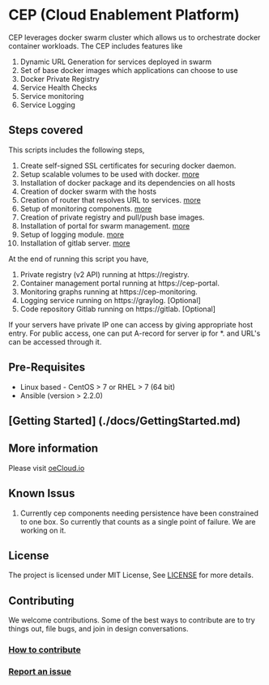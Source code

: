 # CEP (Cloud Enablement Platform)
CEP leverages docker swarm cluster which allows us to orchestrate docker container workloads. The CEP includes features like

1. Dynamic URL Generation for services deployed in swarm 
2. Set of base docker images which applications can choose to use 
3. Docker Private Registry 
4. Service Health Checks 
5. Service monitoring
6. Service Logging

## Steps covered
This scripts includes the following steps,

1.  Create self-signed SSL certificates for securing docker daemon. 
2.  Setup scalable volumes to be used with docker. [more](./docs/docker_storage.md)
3.  Installation of docker package and its dependencies on all hosts
4.  Creation of docker swarm with the hosts 
5.  Creation of router that resolves URL to services. [more](https://github.com/docker/dockercloud-haproxy)
6.  Setup of monitoring components. [more](./docs/monitoring.md)
7.  Creation of private registry and pull/push base images.
8.  Installation of portal for swarm management. [more](https://github.com/portainer/portainer)
9.  Setup of logging module. [more](https://github.com/Graylog2/graylog2-server)
10. Installation of gitlab server. [more](https://about.gitlab.com/features/)

At the end of running this script you have,
1. Private registry (v2 API) running at https://registry.<domain>
2. Container management portal running at https://cep-portal.<domain>
3. Monitoring graphs running at https://cep-monitoring.<domain>
4. Logging service running on https://graylog.<domain> [Optional]
5. Code repository Gitlab running on https://gitlab.<domain> [Optional]

If your servers have private IP one can access by giving appropriate host entry. For public access, one can
put A-record for server ip for *.<domain> and URL's can be accessed through it. 

## Pre-Requisites

* Linux based  - CentOS > 7 or RHEL > 7 (64 bit)
* Ansible (version > 2.2.0)

## [Getting Started] (./docs/GettingStarted.md)

## More information
Please visit [oeCloud.io](https://www.oecloud.io)

## Known Issus

1. Currently cep components needing persistence have been constrained to one box. So currently that counts as a 
   single point of failure. We are working on it.

## License
The project is licensed under MIT License, See [LICENSE](./LICENSE) for more details.

## Contributing
We welcome contributions. Some of the best ways to contribute are to try things out, file bugs, and join in design conversations. 

### [How to contribute](./CONTRIBUTION.md)

### [Report an issue](https://github.com/EdgeVerve/cep-provision/issues)
